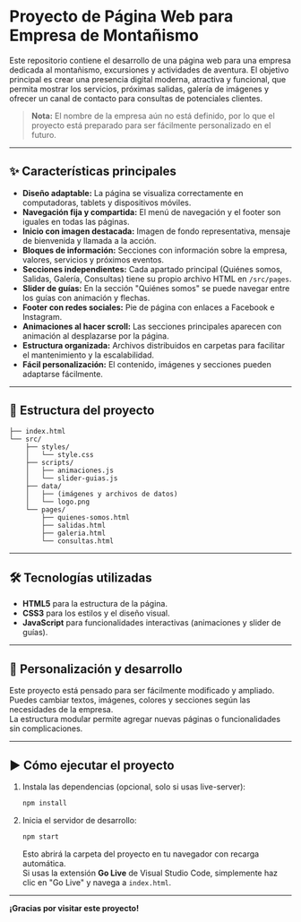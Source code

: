 # Proyecto de Página Web para Empresa de Montañismo

Este repositorio contiene el desarrollo de una página web para una empresa dedicada al montañismo, excursiones y actividades de aventura. El objetivo principal es crear una presencia digital moderna, atractiva y funcional, que permita mostrar los servicios, próximas salidas, galería de imágenes y ofrecer un canal de contacto para consultas de potenciales clientes.

> **Nota:** El nombre de la empresa aún no está definido, por lo que el proyecto está preparado para ser fácilmente personalizado en el futuro.

---

## ✨ Características principales

- **Diseño adaptable:** La página se visualiza correctamente en computadoras, tablets y dispositivos móviles.
- **Navegación fija y compartida:** El menú de navegación y el footer son iguales en todas las páginas.
- **Inicio con imagen destacada:** Imagen de fondo representativa, mensaje de bienvenida y llamada a la acción.
- **Bloques de información:** Secciones con información sobre la empresa, valores, servicios y próximos eventos.
- **Secciones independientes:** Cada apartado principal (Quiénes somos, Salidas, Galería, Consultas) tiene su propio archivo HTML en `/src/pages`.
- **Slider de guías:** En la sección "Quiénes somos" se puede navegar entre los guías con animación y flechas.
- **Footer con redes sociales:** Pie de página con enlaces a Facebook e Instagram.
- **Animaciones al hacer scroll:** Las secciones principales aparecen con animación al desplazarse por la página.
- **Estructura organizada:** Archivos distribuidos en carpetas para facilitar el mantenimiento y la escalabilidad.
- **Fácil personalización:** El contenido, imágenes y secciones pueden adaptarse fácilmente.

---

## 📁 Estructura del proyecto

```
├── index.html
└── src/
    ├── styles/
    │   └── style.css
    ├── scripts/
    │   ├── animaciones.js
    │   └── slider-guias.js
    ├── data/
    │   ├── (imágenes y archivos de datos)
    │   └── logo.png
    └── pages/
        ├── quienes-somos.html
        ├── salidas.html
        ├── galeria.html
        └── consultas.html
```

---

## 🛠️ Tecnologías utilizadas

- **HTML5** para la estructura de la página.
- **CSS3** para los estilos y el diseño visual.
- **JavaScript** para funcionalidades interactivas (animaciones y slider de guías).

---

## 🚀 Personalización y desarrollo

Este proyecto está pensado para ser fácilmente modificado y ampliado. Puedes cambiar textos, imágenes, colores y secciones según las necesidades de la empresa.  
La estructura modular permite agregar nuevas páginas o funcionalidades sin complicaciones.

---

## ▶️ Cómo ejecutar el proyecto

1. Instala las dependencias (opcional, solo si usas live-server):

   ```bash
   npm install
   ```

2. Inicia el servidor de desarrollo:

   ```bash
   npm start
   ```

   Esto abrirá la carpeta del proyecto en tu navegador con recarga automática.  
   Si usas la extensión **Go Live** de Visual Studio Code, simplemente haz clic en "Go Live" y navega a `index.html`.

---

**¡Gracias por visitar este proyecto!**
